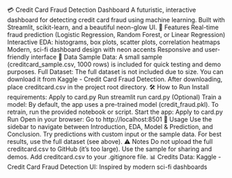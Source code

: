 💳 Credit Card Fraud Detection Dashboard
A futuristic, interactive dashboard for detecting credit card fraud using machine learning.
Built with Streamlit, scikit-learn, and a beautiful neon-glow UI.
🚀 Features
Real-time fraud prediction (Logistic Regression, Random Forest, or Linear Regression)
Interactive EDA: histograms, box plots, scatter plots, correlation heatmaps
Modern, sci-fi dashboard design with neon accents
Responsive and user-friendly interface
📁 Data
Sample Data:
A small sample (creditcard_sample.csv, 1000 rows) is included for quick testing and demo purposes.
Full Dataset:
The full dataset is not included due to size.
You can download it from Kaggle - Credit Card Fraud Detection.
After downloading, place creditcard.csv in the project root directory.
🛠️ How to Run
Install requirements:
Apply to card.py
Run
    streamlit run card.py
(Optional) Train a model:
By default, the app uses a pre-trained model (credit_fraud.pkl).
To retrain, run the provided notebook or script.
Start the app:
Apply to card.py
Run
Open in your browser:
Go to http://localhost:8501
📝 Usage
Use the sidebar to navigate between Introduction, EDA, Model & Prediction, and Conclusion.
Try predictions with custom input or the sample data.
For best results, use the full dataset (see above).
⚠️ Notes
Do not upload the full creditcard.csv to GitHub (it’s too large). Use the sample for sharing and demos.
Add creditcard.csv to your .gitignore file.
📊 Credits
Data: Kaggle - Credit Card Fraud Detection
UI: Inspired by modern sci-fi dashboards

